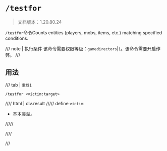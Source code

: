 # `/testfor`

> 文档版本：1.20.80.24

`/testfor`命令Counts entities (players, mobs, items, etc.) matching specified conditions.

/// note | 执行条件
该命令需要权限等级：`gamedirectors`|`1`。该命令需要开启作弊。
///

## 用法

/// tab | `重载1`
```mcfunction
/testfor <victim:target>
```

//// html | div.result
///// define
`victim`: <!-- md:samp target -->

- 基本类型。


/////

////

///
